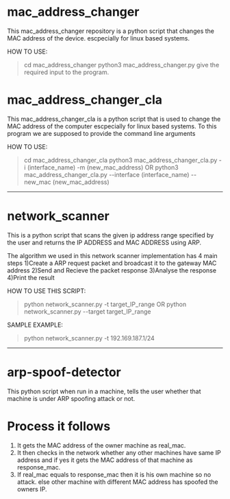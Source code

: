 # mac_address_changer
This mac_address_changer repository is a python script that changes the MAC address of the device. escpecially for linux based systems.

HOW TO USE:
>cd mac_address_changer
>python3 mac_address_changer.py
>give the required input to the program.
  
# mac_address_changer_cla
This mac_address_changer_cla is a python script that is used to change the MAC address of the computer escpecially for linux based systems.
To this program we are supposed to provide the command line arguments

HOW TO USE:
>cd mac_address_changer_cla
>python3 mac_address_changer_cla.py -i (interface_name) -m (new_mac_address)
                    OR
>python3 mac_address_changer_cla.py --interface (interface_name) --new_mac (new_mac_address)

______________________________________________________________________________________________

# network_scanner
This is a python script that scans the given ip address range specified by the user and returns the IP ADDRESS and MAC ADDRESS using ARP.

The algorithm we used in this network scanner implementation has 4 main steps
1)Create a ARP request packet and broadcast it to the gateway MAC address
2)Send and Recieve the packet response
3)Analyse the response
4)Print the result

HOW TO USE THIS SCRIPT:
>python network_scanner.py -t target_IP_range
              OR
>python network_scanner.py --target target_IP_range

SAMPLE EXAMPLE:
>python network_scanner.py -t 192.169.187.1/24

________________________________________________________________________________________

# arp-spoof-detector
This python script when run in a machine, tells the user whether that machine is under ARP spoofing attack or not.

# Process it follows
1) It gets the MAC address of the owner machine as real_mac.
2) It then checks in the network whether any other machines have same IP address and if yes it gets the MAC address of that machine as response_mac.
3) If real_mac equals to response_mac then it is his own machine so no attack.
  else other machine with different MAC address has spoofed the owners IP.
  

